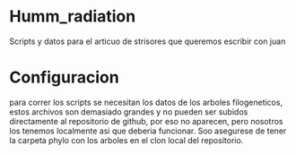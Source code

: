 # Humm_radiation
Scripts y datos para  el articuo  de strisores que queremos escribir con juan

# Configuracion

para correr los scripts se necesitan los datos de los arboles filogeneticos, estos archivos son demasiado grandes y no pueden ser subidos directamente al repositorio de github, por eso no aparecen, pero nosotros los tenemos localmente asi que deberia funcionar. Soo asegurese de tener la carpeta phylo con los arboles en el clon local del repositorio. 
